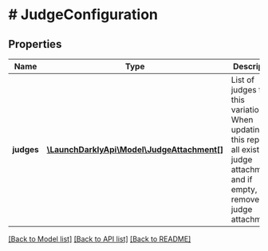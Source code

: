 # # JudgeConfiguration

## Properties

Name | Type | Description | Notes
------------ | ------------- | ------------- | -------------
**judges** | [**\LaunchDarklyApi\Model\JudgeAttachment[]**](JudgeAttachment.md) | List of judges for this variation. When updating, this replaces all existing judge attachments, and if empty, removes all judge attachments. | [optional]

[[Back to Model list]](../../README.md#models) [[Back to API list]](../../README.md#endpoints) [[Back to README]](../../README.md)

